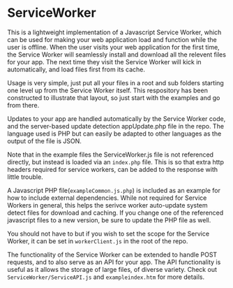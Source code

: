 # ServiceWorker

This is a lightweight implementation of a Javascript Service Worker, which can be used for making your web application load and function while the user is offline. When the user visits your web application for the first time, the Service Worker will seamlessly install and download all the relevent files for your app. The next time they visit the Service Worker will kick in automatically, and load files first from its cache.

Usage is very simple, just put all your files in a root and sub folders starting one level up from the Service Worker itself. This respository has been constructed to illustrate that layout, so just start with the examples and go from there.

Updates to your app are handled automatically by the Service Worker code, and the server-based update detection appUpdate.php file in the repo. The language used is PHP but can easily be adapted to other languages as the output of the file is JSON.

Note that in the example files the ServiceWorker.js file is not referenced directly, but instead is loaded via an `index.php` file. This is so that extra http headers required for service workers, can be added to the response with little trouble.

A Javascript PHP file(`exampleCommon.js.php`) is included as an example for how to include external dependencies. While not required for Service Workers in general, this helps the serivce worker auto-update system detect files for download and caching. If you change one of the referenced javascript files to a new version, be sure to update the PHP file as well.

You should not have to but if you wish to set the scope for the Service Worker, it can be set in `workerClient.js` in the root of the repo.

The functionality of the Service Worker can be extended to handle POST requests, and to also serve as an API for your app. The API functionality is useful as it allows the storage of large files, of diverse variety. Check out `ServiceWorker/ServiceAPI.js` and `exampleindex.htm` for more details.
